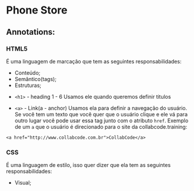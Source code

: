# Phone Store

## Annotations:

### HTML5

É uma linguagem de marcação que tem as seguintes responsabilidades:

- Conteúdo;
- Semântico(tags);
- Estruturas;



* `<h1>` - heading 1 - 6
Usamos ele quando queremos definir titulos

* `<a>` - Link(a - anchor)
Usamos ela para definir a navegação do usuário. Se você tem um texto que você quer que o usuário clique e ele vá para outro lugar
você pode usar essa tag junto com o atributo `href`. Exemplo de um `a` que o usuário é direcionado para o site da collabcode.training:

```
<a href="http://www.collabcode.com.br">CollabCode</a>

```


### CSS

É uma linguagem de estilo, isso quer dizer que ela tem as seguintes responsabilidades:

- Visual;